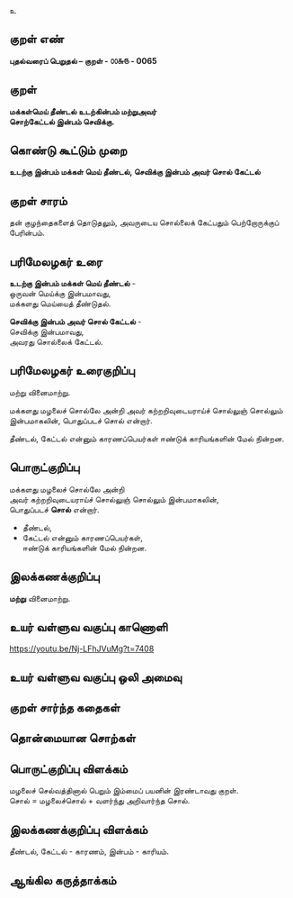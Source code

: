 உ

## குறள் எண் 

**புதல்வரைப் பெறுதல் – குறள் - ௦௦௬௫ - 0065**  

## குறள் 

**மக்கள்மெய் தீண்டல் உடற்கின்பம் மற்றுஅவர்  
சொற்கேட்டல் இன்பம் செவிக்கு.** 

## கொண்டு கூட்டும் முறை

**உடற்கு இன்பம் மக்கள் மெய் தீண்டல், செவிக்கு இன்பம் அவர் சொல் கேட்டல்**  

## குறள் சாரம் 

தன் குழந்தைகளைத் தொடுதலும், அவருடைய சொல்லைக் கேட்பதும் பெற்றோருக்குப் பேரின்பம்.  

## பரிமேலழகர் உரை

**உடற்கு இன்பம் மக்கள் மெய் தீண்டல்** -  
ஒருவன் மெய்க்கு இன்பமாவது,  
மக்களது மெய்யைத் தீண்டுதல்.  

**செவிக்கு இன்பம் அவர் சொல் கேட்டல்** -  
செவிக்கு இன்பமாவது,  
அவரது சொல்லைக் கேட்டல்.	

## பரிமேலழகர் உரைகுறிப்பு   

மற்று வினைமாற்று.

மக்களது மழலைச் சொல்லே அன்றி அவர் கற்றறிவுடையராய்ச் சொல்லுஞ் சொல்லும் இன்பமாகலின், 
பொதுப்படச் சொல் என்றார்.  

தீண்டல், கேட்டல் என்னும் காரணப்பெயர்கள் ஈண்டுக் காரியங்களின் மேல் நின்றன.   

## பொருட்குறிப்பு 

மக்களது மழலைச் சொல்லே அன்றி  
அவர் கற்றறிவுடையராய்ச் சொல்லுஞ் சொல்லும் இன்பமாகலின்,  
பொதுப்படச் **சொல்** என்றார்.  

* தீண்டல்,  
* கேட்டல் என்னும் காரணப்பெயர்கள்,  
ஈண்டுக் காரியங்களின் மேல் நின்றன.   

## இலக்கணக்குறிப்பு  

**மற்று** வினைமாற்று.  

## உயர் வள்ளுவ வகுப்பு காணொளி

https://youtu.be/Nj-LFhJVuMg?t=7408

## உயர் வள்ளுவ வகுப்பு ஒலி அமைவு 

 
## குறள் சார்ந்த கதைகள் 


## தொன்மையான சொற்கள்


## பொருட்குறிப்பு விளக்கம்

மழலைச் செல்வத்தினால் பெறும் இம்மைப் பயனின் இரண்டாவது குறள்.  
சொல் = மழலைச்சொல் + வளர்ந்து அறிவார்ந்த சொல். 

## இலக்கணக்குறிப்பு விளக்கம்

தீண்டல், கேட்டல் - காரணம், இன்பம் - காரியம். 

## ஆங்கில கருத்தாக்கம் 


